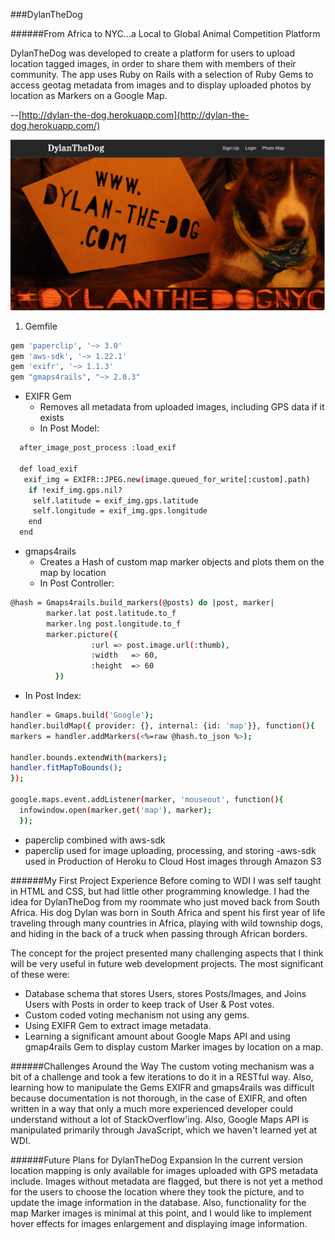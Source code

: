 ###DylanTheDog

######From Africa to NYC...a Local to Global Animal Competition Platform

DylanTheDog was developed to create a platform for users to upload location tagged images, in order to share them with members of their community.  The app uses Ruby on Rails with a selection of Ruby Gems to access geotag metadata from images and to display uploaded photos by location as Markers on a Google Map.

--[http://dylan-the-dog.herokuapp.com](http://dylan-the-dog.herokuapp.com/)

![image](./app/assets/images/DTD_screenshot.png)

1) Gemfile
```bash
gem 'paperclip', '~> 3.0'
gem 'aws-sdk', '~> 1.22.1'
gem 'exifr', '~> 1.1.3'
gem "gmaps4rails", "~> 2.0.3"
```

- EXIFR Gem
  - Removes all metadata from uploaded images, including GPS data if it exists
  - In Post Model:

```bash
  after_image_post_process :load_exif

  def load_exif
   exif_img = EXIFR::JPEG.new(image.queued_for_write[:custom].path)
    if !exif_img.gps.nil?
     self.latitude = exif_img.gps.latitude
     self.longitude = exif_img.gps.longitude
    end
  end
```

- gmaps4rails
  - Creates a Hash of custom map marker objects and plots them on the map by location
  - In Post Controller:

```bash
@hash = Gmaps4rails.build_markers(@posts) do |post, marker|
        marker.lat post.latitude.to_f
        marker.lng post.longitude.to_f
        marker.picture({
                  :url => post.image.url(:thumb),
                  :width   => 60,
                  :height  => 60
          }) 
```
  - In Post Index:

  ```bash
  handler = Gmaps.build('Google');
  handler.buildMap({ provider: {}, internal: {id: 'map'}}, function(){
  markers = handler.addMarkers(<%=raw @hash.to_json %>);

  handler.bounds.extendWith(markers);
  handler.fitMapToBounds();
});

  google.maps.event.addListener(marker, 'mouseout', function(){
    infowindow.open(marker.get('map'), marker);
    });
```

- paperclip combined with aws-sdk 
 - paperclip used for image uploading, processing, and storing
 -aws-sdk used in Production of Heroku to Cloud Host images through Amazon S3


######My First Project Experience
Before coming to WDI I was self taught in HTML and CSS, but had little other programming knowledge.  I had the idea for DylanTheDog from my roommate who just moved back from South Africa.  His dog Dylan was born in South Africa and spent his first year of life traveling through many countries in Africa, playing with wild township dogs, and hiding in the back of a truck when passing through African borders.

The concept for the project presented many challenging aspects that I think will be very useful in future web development projects.  The most significant of these were:
- Database schema that stores Users, stores Posts/Images, and Joins Users with Posts in order to keep track of User & Post votes. 
- Custom coded voting mechanism not using any gems.
- Using EXIFR Gem to extract image metadata.
- Learning a significant amount about Google Maps API and using gmap4rails Gem to display custom Marker images by location on a map.


######Challenges Around the Way
The custom voting mechanism was a bit of a challenge and took a few iterations to do it in a RESTful way. Also, learning how to manipulate the Gems EXIFR and gmaps4rails was difficult because documentation is not thorough, in the case of EXIFR, and often written in a way that only a much more experienced developer could understand without a lot of StackOverflow'ing.  Also, Google Maps API is manipulated primarily through JavaScript, which we haven't learned yet at WDI.

######Future Plans for DylanTheDog Expansion
In the current version location mapping is only available for images uploaded with GPS metadata include.  Images without metadata are flagged, but there is not yet a method for the users to choose the location where they took the picture, and to update the image information in the database.  Also, functionality for the map Marker images is minimal at this point, and I would like to implement hover effects for images enlargement and displaying image information.
